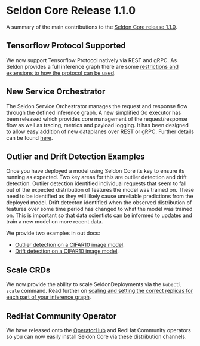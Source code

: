 # Seldon Core Release 1.1.0

A summary of the main contributions to the [Seldon Core release 1.1.0](https://github.com/SeldonIO/seldon-core/releases/tag/v1.1.0).

## Tensorflow Protocol Supported

We now support Tensorflow Protocol natively via REST and gRPC. As Seldon provides a full inference graph there are some [restrictions and extensions to how the protocol can be used](../graph/protocols.html).

## New Service Orchestrator

The Seldon Service Orchestrator manages the request and response flow through the defined inference graph. A new simplified Go executor has been released which provides core management of the request/response flow as well as tracing, metrics and payload logging. It has been designed to allow easy addition of new dataplanes over REST or gRPC. Further details can be found [here](../graph/svcorch.md).

## Outlier and Drift Detection Examples

Once you have deployed a model using Seldon Core its key to ensure its running as expected. Two key areas for this are outlier detection and drift detection. Outlier detection identified individual requests that seem to fall out of the expected distribution of features the model was trained on. These need to be identified as they will likely cause unreliable predictions from the deployed model. Drift detecton identified when the observed distribution of features over some time period has changed to what the model was trained on. This is important so that data scientists can be informed to updates and train a new model on more recent data.

We provide two examples in out docs:

 * [Outlier detection on a CIFAR10 image model](../analytics/outlier_detection.html).
 * [Drift detection on a CIFAR10 image model](../analytics/drift_detection.html).

## Scale CRDs

We now provide the ability to scale SeldonDeployments via the `kubectl scale` command. Read further on  [scaling and setting the correct replicas for each part of your inference graph](../graph/scaling.html).

## RedHat Community Operator

We have released onto the [OperatorHub](https://operatorhub.io/operator/seldon-operator) and RedHat Community operators so you can now easily install Seldon Core via these distribution channels.
